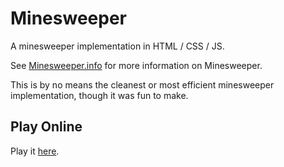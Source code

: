 # Minesweeper
A minesweeper implementation in HTML / CSS / JS.

See [Minesweeper.info](www.minesweeper.info/wiki/Windows_Minesweeper "Minesweeper.info") for more information on Minesweeper.

This is by no means the cleanest or most efficient minesweeper implementation, though it was fun to make.

## Play Online
Play it [here](https://nethe550.github.io/minesweeper "here").
